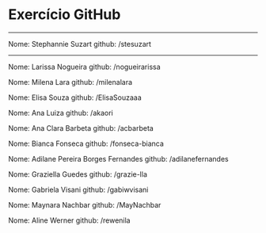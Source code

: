 # Exercício GitHub
-----
Nome: Stephannie Suzart
github: /stesuzart

-----
Nome: Larissa Nogueira
github: /nogueirarissa

Nome: Milena Lara
github: /milenalara

Nome: Elisa Souza
github: /ElisaSouzaaa

Nome: Ana Luiza
github: /akaori

Nome: Ana Clara Barbeta
github: /acbarbeta



Nome: Bianca Fonseca
github: /fonseca-bianca

Nome: Adilane Pereira Borges Fernandes
github: /adilanefernandes

Nome: Graziella Guedes
github: /grazie-lla


Nome: Gabriela Visani
github: /gabiwvisani

Nome: Maynara Nachbar
github: /MayNachbar

Nome: Aline Werner
github: /rewenila



